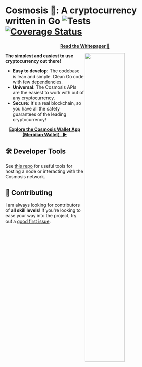 # Cosmosis 🌌: A cryptocurrency written in Go ![Tests](https://github.com/TransmissionsDev/cosmosis/workflows/Tests/badge.svg) [![Coverage Status](https://coveralls.io/repos/github/TransmissionsDev/cosmosis/badge.svg?branch=master)](https://coveralls.io/github/TransmissionsDev/cosmosis?branch=master)

<p align="center">
<a href="https://roamresearch.com/#/app/t11s/page/BIYVRS82v"><strong>Read the Whitepaper 📄</strong></a>
</p>


<img
  src="https://i.imgur.com/rgED1En.png"
  width="50%"
  align="right"
/>

**The simplest and easiest to use cryptocurrency out there!** 


- **Easy to develop:** The codebase is lean and simple. Clean Go code with few dependencies.
- **Universal:** The Cosmosis APIs are the easiest to work with out of any cryptocurrency. 
- **Secure:** It's a real blockchain, so you have all the safety guarantees of the leading cryptocurrency!


<p align="center">
<a href="https://meridian-wallet.now.sh/"><strong>Explore the Cosmosis Wallet App (Meridian Wallet) &nbsp;&nbsp;▶</strong></a>
</p>

## 🛠 Developer Tools

See [this repo](https://github.com/transmissionsdev/cosmosisUtils) for useful tools for hosting a node or interacting with the Cosmosis network.

## 🤝 Contributing

I am always looking for contributors of **all skill levels**! If you're looking to ease your way into the project, try out a [good first issue](https://github.com/transmissionsdev/cosmosis/labels/🌱%20good%20first%20issue).
